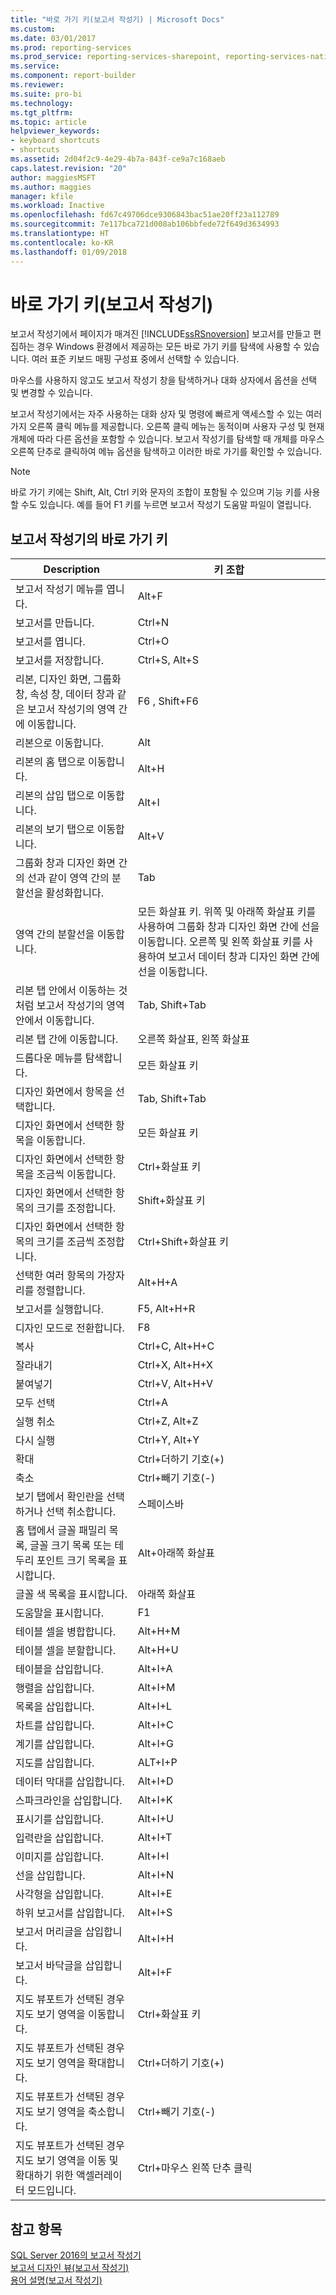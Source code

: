 ```yaml
---
title: "바로 가기 키(보고서 작성기) | Microsoft Docs"
ms.custom: 
ms.date: 03/01/2017
ms.prod: reporting-services
ms.prod_service: reporting-services-sharepoint, reporting-services-native
ms.service: 
ms.component: report-builder
ms.reviewer: 
ms.suite: pro-bi
ms.technology: 
ms.tgt_pltfrm: 
ms.topic: article
helpviewer_keywords:
- keyboard shortcuts
- shortcuts
ms.assetid: 2d04f2c9-4e29-4b7a-843f-ce9a7c168aeb
caps.latest.revision: "20"
author: maggiesMSFT
ms.author: maggies
manager: kfile
ms.workload: Inactive
ms.openlocfilehash: fd67c49706dce9306843bac51ae20ff23a112789
ms.sourcegitcommit: 7e117bca721d008ab106bbfede72f649d3634993
ms.translationtype: HT
ms.contentlocale: ko-KR
ms.lasthandoff: 01/09/2018
---
```

# <a name="keyboard-shortcuts-report-builder"></a>바로 가기 키(보고서 작성기)
  보고서 작성기에서 페이지가 매겨진 [!INCLUDE[ssRSnoversion](../../includes/ssrsnoversion-md.md)] 보고서를 만들고 편집하는 경우 Windows 환경에서 제공하는 모든 바로 가기 키를 탐색에 사용할 수 있습니다. 여러 표준 키보드 매핑 구성표 중에서 선택할 수 있습니다.  
  
 마우스를 사용하지 않고도 보고서 작성기 창을 탐색하거나 대화 상자에서 옵션을 선택 및 변경할 수 있습니다.  
  
 보고서 작성기에서는 자주 사용하는 대화 상자 및 명령에 빠르게 액세스할 수 있는 여러 가지 오른쪽 클릭 메뉴를 제공합니다. 오른쪽 클릭 메뉴는 동적이며 사용자 구성 및 현재 개체에 따라 다른 옵션을 포함할 수 있습니다. 보고서 작성기를 탐색할 때 개체를 마우스 오른쪽 단추로 클릭하여 메뉴 옵션을 탐색하고 이러한 바로 가기를 확인할 수 있습니다.  
  
> [!NOTE]  
>  바로 가기 키에는 Shift, Alt, Ctrl 키와 문자의 조합이 포함될 수 있으며 기능 키를 사용할 수도 있습니다. 예를 들어 F1 키를 누르면 보고서 작성기 도움말 파일이 열립니다.  
  
## <a name="keyboard-shortcuts-in-report-builder"></a>보고서 작성기의 바로 가기 키  
  
|Description|키 조합|  
|-----------------|---------------------|  
|보고서 작성기 메뉴를 엽니다.|Alt+F|  
|보고서를 만듭니다.|Ctrl+N|  
|보고서를 엽니다.|Ctrl+O|  
|보고서를 저장합니다.|Ctrl+S, Alt+S|  
|리본, 디자인 화면, 그룹화 창, 속성 창, 데이터 창과 같은 보고서 작성기의 영역 간에 이동합니다.|F6 , Shift+F6|  
|리본으로 이동합니다.|Alt|  
|리본의 홈 탭으로 이동합니다.|Alt+H|  
|리본의 삽입 탭으로 이동합니다.|Alt+I|  
|리본의 보기 탭으로 이동합니다.|Alt+V|  
|그룹화 창과 디자인 화면 간의 선과 같이 영역 간의 분할선을 활성화합니다.|Tab|  
|영역 간의 분할선을 이동합니다.|모든 화살표 키. 위쪽 및 아래쪽 화살표 키를 사용하여 그룹화 창과 디자인 화면 간에 선을 이동합니다. 오른쪽 및 왼쪽 화살표 키를 사용하여 보고서 데이터 창과 디자인 화면 간에 선을 이동합니다.|  
|리본 탭 안에서 이동하는 것처럼 보고서 작성기의 영역 안에서 이동합니다.|Tab, Shift+Tab|  
|리본 탭 간에 이동합니다.|오른쪽 화살표, 왼쪽 화살표|  
|드롭다운 메뉴를 탐색합니다.|모든 화살표 키|  
|디자인 화면에서 항목을 선택합니다.|Tab, Shift+Tab|  
|디자인 화면에서 선택한 항목을 이동합니다.|모든 화살표 키|  
|디자인 화면에서 선택한 항목을 조금씩 이동합니다.|Ctrl+화살표 키|  
|디자인 화면에서 선택한 항목의 크기를 조정합니다.|Shift+화살표 키|  
|디자인 화면에서 선택한 항목의 크기를 조금씩 조정합니다.|Ctrl+Shift+화살표 키|  
|선택한 여러 항목의 가장자리를 정렬합니다.|Alt+H+A|  
|보고서를 실행합니다.|F5, Alt+H+R|  
|디자인 모드로 전환합니다.|F8|  
|복사|Ctrl+C, Alt+H+C|  
|잘라내기|Ctrl+X, Alt+H+X|  
|붙여넣기|Ctrl+V, Alt+H+V|  
|모두 선택|Ctrl+A|  
|실행 취소|Ctrl+Z, Alt+Z|  
|다시 실행|Ctrl+Y, Alt+Y|  
|확대|Ctrl+더하기 기호(+)|  
|축소|Ctrl+빼기 기호(-)|  
|보기 탭에서 확인란을 선택하거나 선택 취소합니다.|스페이스바|  
|홈 탭에서 글꼴 패밀리 목록, 글꼴 크기 목록 또는 테두리 포인트 크기 목록을 표시합니다.|Alt+아래쪽 화살표|  
|글꼴 색 목록을 표시합니다.|아래쪽 화살표|  
|도움말을 표시합니다.|F1|  
|테이블 셀을 병합합니다.|Alt+H+M|  
|테이블 셀을 분할합니다.|Alt+H+U|  
|테이블을 삽입합니다.|Alt+I+A|  
|행렬을 삽입합니다.|Alt+I+M|  
|목록을 삽입합니다.|Alt+I+L|  
|차트를 삽입합니다.|Alt+I+C|  
|계기를 삽입합니다.|Alt+I+G|  
|지도를 삽입합니다.|ALT+I+P|  
|데이터 막대를 삽입합니다.|Alt+I+D|  
|스파크라인을 삽입합니다.|Alt+I+K|  
|표시기를 삽입합니다.|Alt+I+U|  
|입력란을 삽입합니다.|Alt+I+T|  
|이미지를 삽입합니다.|Alt+I+I|  
|선을 삽입합니다.|Alt+I+N|  
|사각형을 삽입합니다.|Alt+I+E|  
|하위 보고서를 삽입합니다.|Alt+I+S|  
|보고서 머리글을 삽입합니다.|Alt+I+H|  
|보고서 바닥글을 삽입합니다.|Alt+I+F|  
|지도 뷰포트가 선택된 경우 지도 보기 영역을 이동합니다.|Ctrl+화살표 키|  
|지도 뷰포트가 선택된 경우 지도 보기 영역을 확대합니다.|Ctrl+더하기 기호(+)|  
|지도 뷰포트가 선택된 경우 지도 보기 영역을 축소합니다.|Ctrl+빼기 기호(-)|  
|지도 뷰포트가 선택된 경우 지도 보기 영역을 이동 및 확대하기 위한 액셀러레이터 모드입니다.|Ctrl+마우스 왼쪽 단추 클릭|  
  
## <a name="see-also"></a>참고 항목  
 [SQL Server 2016의 보고서 작성기](../../reporting-services/report-builder/report-builder-in-sql-server-2016.md)   
 [보고서 디자인 뷰&#40;보고서 작성기&#41;](../../reporting-services/report-builder/report-design-view-report-builder.md)   
 [용어 설명&#40;보고서 작성기&#41;](../../reporting-services/report-builder/glossary-report-builder.md)  
  
  
